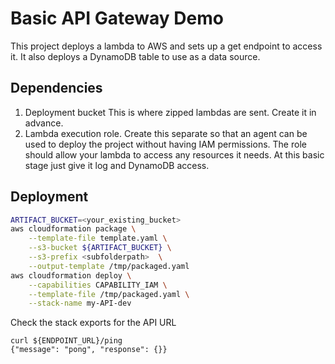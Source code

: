 # Basic API Gateway Demo

This project deploys a lambda to AWS and sets up a get endpoint to access it.  It also deploys a DynamoDB table to use as a data source.

## Dependencies
1. Deployment bucket
This is where zipped lambdas are sent.  Create it in advance.
2. Lambda execution role.
Create this separate so that an agent can be used to deploy the project without having IAM permissions.  The role should allow your lambda to access any resources it needs.  At this basic stage just give it log and DynamoDB access.

## Deployment
```bash
ARTIFACT_BUCKET=<your_existing_bucket>
aws cloudformation package \
    --template-file template.yaml \
    --s3-bucket ${ARTIFACT_BUCKET} \
    --s3-prefix <subfolderpath>  \
    --output-template /tmp/packaged.yaml
aws cloudformation deploy \
    --capabilities CAPABILITY_IAM \
    --template-file /tmp/packaged.yaml \
    --stack-name my-API-dev
```

Check the stack exports for the API URL
```
curl ${ENDPOINT_URL}/ping
{"message": "pong", "response": {}}
```

